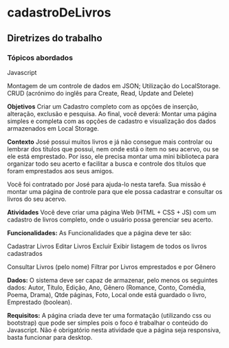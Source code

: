 # cadastroDeLivros

## Diretrizes do trabalho

### Tópicos abordados
Javascript

Montagem de um controle de dados em JSON; Utilização do LocalStorage.
CRUD (acrónimo do inglês para Create, Read, Update and Delete)

**Objetivos**
Criar um Cadastro completo com as opções de inserção, alteração, exclusão e pesquisa. Ao final, você deverá:
Montar uma página simples e completa com as opções de cadastro e visualização dos dados armazenados em Local Storage.

**Contexto**
José possui muitos livros e já não consegue mais controlar ou lembrar dos títulos que possui, nem onde está o item no seu acervo, ou se ele está emprestado. Por isso, ele precisa montar uma mini biblioteca para organizar todo seu acerto e facilitar a busca e controle dos títulos que foram emprestados aos seus amigos.

Você foi contratado por José para ajuda-lo nesta tarefa. Sua missão é montar uma página de controle para que ele possa cadastrar e consultar os livros do seu acervo.

**Atividades**
Você deve criar uma página Web (HTML + CSS + JS) com um cadastro de livros completo, onde o usuário possa gerenciar seu acerto.
 
**Funcionalidades:**
As Funcionalidades que a página deve ter são:

Cadastrar Livros
Editar Livros
Excluir
Exibir listagem de todos os livros cadastrados
 
Consultar Livros (pelo nome)
Filtrar por Livros emprestados e por Gênero
 
**Dados:**
O sistema deve ser capaz de armazenar, pelo menos os seguintes dados: Autor, Título, Edição, Ano, Gênero (Romance, Conto, Comédia, Poema, Drama), Qtde páginas, Foto, Local onde está guardado o livro, Emprestado (boolean).

**Requisitos:**
A página criada deve ter uma formatação (utilizando css ou bootstrap) que pode ser simples pois o foco é trabalhar o conteúdo do Javascript. Não é obrigatório nesta atividade que a página seja responsiva, basta funcionar para desktop.
